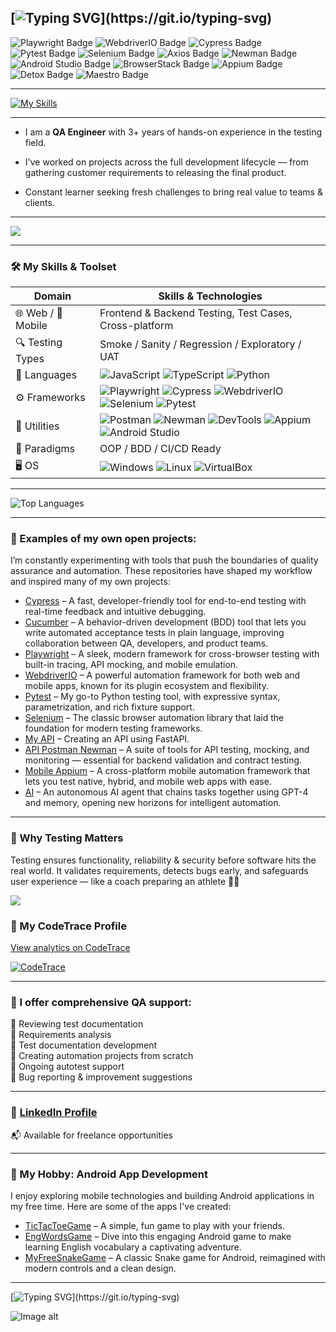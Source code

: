 [![Typing SVG](https://readme-typing-svg.demolab.com?font=Press+Start+2P&color=00CED1&size=20&pause=700&width=700&lines=Hello👋+Let's+Build+Quality+Together!)](https://git.io/typing-svg)
---
<p align="left">
  <img src="https://img.shields.io/badge/Playwright-2F3F4C?style=for-the-badge&logo=playwright&logoColor=white" alt="Playwright Badge"/>
  <img src="https://img.shields.io/badge/WebdriverIO-B9DF20?style=for-the-badge&logo=webdriverio&logoColor=white" alt="WebdriverIO Badge"/>
  <img src="https://img.shields.io/badge/Cypress-17202C?style=for-the-badge&logo=cypress&logoColor=white" alt="Cypress Badge"/>
  <img src="https://img.shields.io/badge/Pytest-0A5B8A?style=for-the-badge&logo=pytest&logoColor=white" alt="Pytest Badge"/>
  <img src="https://img.shields.io/badge/Selenium-43B02A?style=for-the-badge&logo=selenium&logoColor=white" alt="Selenium Badge"/>
  <img src="https://img.shields.io/badge/Axios-5A29E4?style=for-the-badge&logo=axios&logoColor=white" alt="Axios Badge"/>
  <img src="https://img.shields.io/badge/Newman-F0542D?style=for-the-badge&logo=postman&logoColor=white" alt="Newman Badge"/>
  <img src="https://img.shields.io/badge/Android%20Studio-3DDC84?style=for-the-badge&logo=android-studio&logoColor=white" alt="Android Studio Badge"/>
  <img src="https://img.shields.io/badge/BrowserStack-FF9933?style=for-the-badge&logo=browserstack&logoColor=white" alt="BrowserStack Badge"/>
  <img src="https://img.shields.io/badge/Appium-434857?style=for-the-badge&logo=appium&logoColor=white" alt="Appium Badge"/>
  <img src="https://img.shields.io/badge/Detox-009688?style=for-the-badge&logoColor=white" alt="Detox Badge"/>
  <img src="https://img.shields.io/badge/Maestro-4D93C3?style=for-the-badge&logoColor=white" alt="Maestro Badge"/>
</p>

---
[![My Skills](https://skillicons.dev/icons?i=js,ts,py,ai,cypress,selenium,git,vscode,androidstudio,githubactions,mysql,jenkins,gherkin,docker,npm,postman,figma,discord,linux&perline=19)](https://skillicons.dev)

---

-  I am a **QA Engineer** with 3+ years of hands-on experience in the testing field.

-  I've worked on projects across the full development lifecycle — from gathering customer requirements to releasing the final product.

-  Constant learner seeking fresh challenges to bring real value to teams & clients.

---

![](https://github.com/SerhiiQAA/SerhiiQAA/blob/main/TestPlay.apng)

---

### 🛠️ My Skills & Toolset

| Domain             | Skills & Technologies                                                                                         |
|--------------------|---------------------------------------------------------------------------------------------------------------|
| 🌐 Web / 📱 Mobile   | Frontend & Backend Testing, Test Cases, Cross-platform                                                       |
| 🔍 Testing Types     | Smoke / Sanity / Regression / Exploratory / UAT                                                               |
| 🧪 Languages         | ![JavaScript](https://img.shields.io/badge/-JavaScript-black?logo=javascript) ![TypeScript](https://img.shields.io/badge/-TypeScript-blue?logo=typescript) ![Python](https://img.shields.io/badge/-Python-yellow?logo=python) |
| ⚙️ Frameworks        | ![Playwright](https://img.shields.io/badge/-Playwright-2e2e2e?logo=playwright) ![Cypress](https://img.shields.io/badge/-Cypress-555555?logo=cypress) ![WebdriverIO](https://img.shields.io/badge/-WebdriverIO-red?logo=webdriverio) ![Selenium](https://img.shields.io/badge/-Selenium-green?logo=selenium) ![Pytest](https://img.shields.io/badge/-Pytest-black?logo=python) |
| 🧰 Utilities         | ![Postman](https://img.shields.io/badge/-Postman-orange?logo=postman) ![Newman](https://img.shields.io/badge/-Newman-lightgrey?logo=newman) ![DevTools](https://img.shields.io/badge/-DevTools-informational?logo=googlechrome) ![Appium](https://img.shields.io/badge/-Appium-753fc9?logo=appium) ![Android Studio](https://img.shields.io/badge/-Android%20Studio-green?logo=androidstudio) |
| 🔧 Paradigms         | OOP / BDD / CI/CD Ready                                                                                       |
| 🖥️ OS                | ![Windows](https://img.shields.io/badge/-Windows-blue?logo=windows) ![Linux](https://img.shields.io/badge/-Linux-black?logo=linux) ![VirtualBox](https://img.shields.io/badge/-VirtualBox-grey?logo=virtualbox) |


---

![Top Languages](https://github-readme-stats.vercel.app/api/top-langs/?username=SerhiiQAA&layout=compact&theme=radical)


---

### 🧪 Examples of my own open projects:
I’m constantly experimenting with tools that push the boundaries of quality assurance and automation. These repositories have shaped my workflow and inspired many of my own projects:
- [Cypress](https://github.com/SerhiiQAA/Rentzila-Cypress-Project) – A fast, developer-friendly tool for end-to-end testing with real-time feedback and intuitive debugging.
- [Cucumber](https://github.com/SerhiiQAA/Telnyx-Cypress-Cucumber) – A behavior-driven development (BDD) tool that lets you write automated acceptance tests in plain language, improving collaboration between QA, developers, and product teams.
- [Playwright](https://github.com/SerhiiQAA/Pl-project-Buggy-Rating) – A sleek, modern framework for cross-browser testing with built-in tracing, API mocking, and mobile emulation.
- [WebdriverIO](https://github.com/SerhiiQAA/WebdriverIO-TypeScript-OOP-project-Saucedemo-UI) – A powerful automation framework for both web and mobile apps, known for its plugin ecosystem and flexibility.
- [Pytest](https://github.com/SerhiiQAA/Automationexercise-Playwright-Pytest) – My go-to Python testing tool, with expressive syntax, parametrization, and rich fixture support.
- [Selenium](https://github.com/SerhiiQAA/Selenium-Java-project-GitHub-LoginRegistration-API-UI-OOP) – The classic browser automation library that laid the foundation for modern testing frameworks.
- [My API](https://github.com/SerhiiQAA/My-API-with-FastAPI) – Creating an API using FastAPI.
- [API Postman Newman](https://github.com/SerhiiQAA/Postman-newman-ghActions) – A suite of tools for API testing, mocking, and monitoring — essential for backend validation and contract testing.
- [Mobile Appium](https://github.com/SerhiiQAA/Browserstack_WebdriverIO_JS_MobileApp) – A cross-platform mobile automation framework that lets you test native, hybrid, and mobile web apps with ease.
- [AI](https://github.com/SerhiiQAA/DeepEval-Python-Project) – An autonomous AI agent that chains tasks together using GPT-4 and memory, opening new horizons for intelligent automation.

---

### 📝 Why Testing Matters

Testing ensures functionality, reliability & security before software hits the real world. It validates requirements, detects bugs early, and safeguards user experience — like a coach preparing an athlete 🏋️‍♂️

![](https://github.com/SerhiiQAA/SerhiiQAA/blob/main/image_461d661da4.png)

### 🔗 My CodeTrace Profile  
[View analytics on CodeTrace](https://codetrace.com/users/SerhiiQAA)

[![CodeTrace](https://img.shields.io/badge/CodeTrace-Profile-blue?style=for-the-badge&logo=github)](https://codetrace.com/users/SerhiiQAA)

---

### 👔 I offer comprehensive QA support:

🔹  Reviewing test documentation  
🔹  Requirements analysis  
🔹  Test documentation development  
🔹  Creating automation projects from scratch  
🔹  Ongoing autotest support  
🔹  Bug reporting & improvement suggestions

---

### 🔗 [LinkedIn Profile](https://www.linkedin.com/in/serhiiqaengineer/)  
📬 Available for freelance opportunities

---

### 📱 My Hobby: Android App Development 

I enjoy exploring mobile technologies and building Android applications in my free time. Here are some of the apps I've created:

- [TicTacToeGame](https://github.com/SerhiiQAA/MyTicTacToeGame) – A simple, fun game to play with your friends.
- [EngWordsGame](https://github.com/SerhiiQAA/EngWordsGame) – Dive into this engaging Android game to make learning English vocabulary a captivating adventure.
- [MyFreeSnakeGame](https://github.com/SerhiiQAA/MyFreeSnakeGame) – A classic Snake game for Android, reimagined with modern controls and a clean design.

---

[![Typing SVG](https://readme-typing-svg.demolab.com?font=Press+Start+2P&color=00CED1&size=18&pause=700&width=800&lines=Keep+the+Vibe+Alive!)](https://git.io/typing-svg)

![Image alt](https://github.com/SerhiiQAA/SerhiiQAA/blob/main/SpaceMan1.apng)
